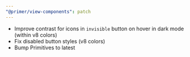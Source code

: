 ```yaml
---
"@primer/view-components": patch
---
```


- Improve contrast for icons in `invisible` button on hover in dark mode (within v8 colors)
- Fix disabled button styles (v8 colors)
- Bump Primitives to latest

<!-- Changed components: Primer::Beta::Button -->
